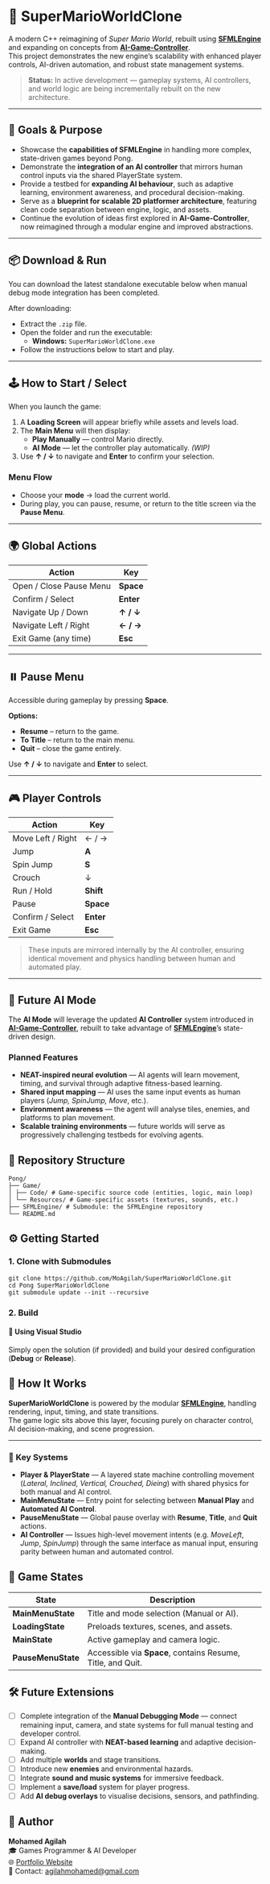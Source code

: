 # 🍄 SuperMarioWorldClone

A modern C++ reimagining of *Super Mario World*, rebuilt using [**SFMLEngine**](https://github.com/MoAgilah/SFMLEngine) and expanding on concepts from [**AI-Game-Controller**](https://github.com/MoAgilah/AI-Game-Controller).  
This project demonstrates the new engine’s scalability with enhanced player controls, AI-driven automation, and robust state management systems.

> **Status:** In active development — gameplay systems, AI controllers, and world logic are being incrementally rebuilt on the new architecture.

---

## 🎯 Goals & Purpose

- Showcase the **capabilities of SFMLEngine** in handling more complex, state-driven games beyond Pong.  
- Demonstrate the **integration of an AI controller** that mirrors human control inputs via the shared PlayerState system.  
- Provide a testbed for **expanding AI behaviour**, such as adaptive learning, environment awareness, and procedural decision-making.  
- Serve as a **blueprint for scalable 2D platformer architecture**, featuring clean code separation between engine, logic, and assets.  
- Continue the evolution of ideas first explored in **AI-Game-Controller**, now reimagined through a modular engine and improved abstractions.

---

## 📦 Download & Run

You can download the latest standalone executable below when manual debug mode integration has been completed.

After downloading:

- Extract the `.zip` file.  
- Open the folder and run the executable:  
  - **Windows:** `SuperMarioWorldClone.exe`  
- Follow the instructions below to start and play.

---

## 🕹️ How to Start / Select

When you launch the game:

1. A **Loading Screen** will appear briefly while assets and levels load.  
2. The **Main Menu** will then display:  
   - **Play Manually** — control Mario directly.  
   - **AI Mode** — let the controller play automatically. *(WIP)*  
3. Use **↑ / ↓** to navigate and **Enter** to confirm your selection.

### Menu Flow
- Choose your **mode** → load the current world.  
- During play, you can pause, resume, or return to the title screen via the **Pause Menu**.

---

## 🌍 Global Actions

| Action                  | Key         |
|--------------------------|-------------|
| Open / Close Pause Menu  | **Space**   |
| Confirm / Select         | **Enter**   |
| Navigate Up / Down       | **↑ / ↓**   |
| Navigate Left / Right    | **← / →**   |
| Exit Game (any time)     | **Esc**     |

---

## ⏸️ Pause Menu

Accessible during gameplay by pressing **Space**.

**Options:**
- **Resume** – return to the game.  
- **To Title** – return to the main menu.  
- **Quit** – close the game entirely.  

Use **↑ / ↓** to navigate and **Enter** to select.

---

## 🎮 Player Controls

| Action | Key |
|--------|-----|
| Move Left / Right | ← / → |
| Jump | **A** |
| Spin Jump | **S** |
| Crouch | ↓ |
| Run / Hold | **Shift** |
| Pause | **Space** |
| Confirm / Select | **Enter** |
| Exit Game | **Esc** |

> These inputs are mirrored internally by the AI controller, ensuring identical movement and physics handling between human and automated play.

---

## 🤖 Future AI Mode

The **AI Mode** will leverage the updated **AI Controller** system introduced in [**AI-Game-Controller**](https://github.com/MoAgilah/AI-Game-Controller), rebuilt to take advantage of [**SFMLEngine**](https://github.com/MoAgilah/SFMLEngine)’s state-driven design.

### Planned Features
- **NEAT-inspired neural evolution** — AI agents will learn movement, timing, and survival through adaptive fitness-based learning.  
- **Shared input mapping** — AI uses the same input events as human players (*Jump, SpinJump, Move*, etc.).  
- **Environment awareness** — the agent will analyse tiles, enemies, and platforms to plan movement.  
- **Scalable training environments** — future worlds will serve as progressively challenging testbeds for evolving agents.


## 📁 Repository Structure
```
Pong/
├── Game/
│ ├── Code/ # Game-specific source code (entities, logic, main loop)
│ └── Resources/ # Game-specific assets (textures, sounds, etc.)
├── SFMLEngine/ # Submodule: the SFMLEngine repository
└── README.md
```

## ⚙️ Getting Started

### 1. Clone with Submodules
```
git clone https://github.com/MoAgilah/SuperMarioWorldClone.git
cd Pong SuperMarioWorldClone
git submodule update --init --recursive
```
### 2. Build

#### 🧰 Using Visual Studio
Simply open the solution (if provided) and build your desired configuration (**Debug** or **Release**).

## 🧩 How It Works

**SuperMarioWorldClone** is powered by the modular [**SFMLEngine**](https://github.com/MoAgilah/SFMLEngine), handling rendering, input, timing, and state transitions.  
The game logic sits above this layer, focusing purely on character control, AI decision-making, and scene progression.

---

### 🔗 Key Systems

- **Player & PlayerState** — A layered state machine controlling movement (*Lateral, Inclined, Vertical, Crouched, Dieing*) with shared physics for both manual and AI control.  
- **MainMenuState** — Entry point for selecting between **Manual Play** and **Automated AI Control**.  
- **PauseMenuState** — Global pause overlay with **Resume**, **Title**, and **Quit** actions.  
- **AI Controller** — Issues high-level movement intents (e.g. *MoveLeft*, *Jump*, *SpinJump*) through the same interface as manual input, ensuring parity between human and automated control.

## 🧱 Game States

| State | Description |
|--------|-------------|
| **MainMenuState** | Title and mode selection (Manual or AI). |
| **LoadingState** | Preloads textures, scenes, and assets. |
| **MainState** | Active gameplay and camera logic. |
| **PauseMenuState** | Accessible via **Space**, contains Resume, Title, and Quit. |


## 🛠️ Future Extensions

- [ ] Complete integration of the **Manual Debugging Mode** — connect remaining input, camera, and state systems for full manual testing and developer control.
- [ ] Expand AI controller with **NEAT-based learning** and adaptive decision-making.  
- [ ] Add multiple **worlds** and stage transitions.  
- [ ] Introduce new **enemies** and environmental hazards.  
- [ ] Integrate **sound and music systems** for immersive feedback.  
- [ ] Implement a **save/load** system for player progress.  
- [ ] Add **AI debug overlays** to visualise decisions, sensors, and pathfinding.  

## 👤 Author
**Mohamed Agilah**  
🎓 Games Programmer & AI Developer  
🌐 [Portfolio Website](https://moagilah.com/)  
📧 Contact: agilahmohamed@gmail.com  
